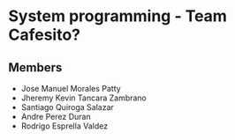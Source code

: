 # System programming - Team Cafesito?

## Members

- Jose Manuel Morales Patty
- Jheremy Kevin Tancara Zambrano
- Santiago Quiroga Salazar
- Andre Perez Duran
- Rodrigo Esprella Valdez
